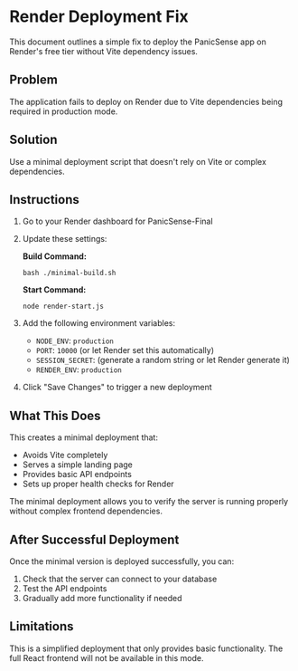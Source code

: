 # Render Deployment Fix

This document outlines a simple fix to deploy the PanicSense app on Render's free tier without Vite dependency issues.

## Problem
The application fails to deploy on Render due to Vite dependencies being required in production mode.

## Solution
Use a minimal deployment script that doesn't rely on Vite or complex dependencies.

## Instructions

1. Go to your Render dashboard for PanicSense-Final
2. Update these settings:

   **Build Command:** 
   ```
   bash ./minimal-build.sh
   ```

   **Start Command:**
   ```
   node render-start.js
   ```

3. Add the following environment variables:
   - `NODE_ENV`: `production`
   - `PORT`: `10000` (or let Render set this automatically)
   - `SESSION_SECRET`: (generate a random string or let Render generate it)
   - `RENDER_ENV`: `production`

4. Click "Save Changes" to trigger a new deployment

## What This Does

This creates a minimal deployment that:
- Avoids Vite completely
- Serves a simple landing page
- Provides basic API endpoints
- Sets up proper health checks for Render

The minimal deployment allows you to verify the server is running properly without complex frontend dependencies.

## After Successful Deployment

Once the minimal version is deployed successfully, you can:
1. Check that the server can connect to your database
2. Test the API endpoints
3. Gradually add more functionality if needed

## Limitations

This is a simplified deployment that only provides basic functionality. The full React frontend will not be available in this mode.